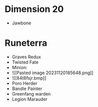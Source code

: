 # Dimension 20
- Jawbone
# Runeterra
- Graves Redux
- Twisted Fate
- Minion:
- ![[Pasted image 20231120185648.png]]
- ![[84t8fsjr.bmp]]
- Poro Herder
- Bandle Painter
- Greenfang warden
- Legion Marauder